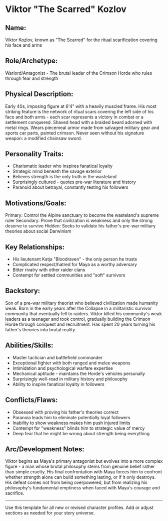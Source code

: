 # Viktor "The Scarred" Kozlov

## Name:
Viktor Kozlov, known as "The Scarred" for the ritual scarification covering his face and arms

## Role/Archetype:
Warlord/Antagonist - The brutal leader of the Crimson Horde who rules through fear and strength

## Physical Description:
Early 40s, imposing figure at 6'4" with a heavily muscled frame. His most striking feature is the network of ritual scars covering the left side of his face and both arms - each scar represents a victory in combat or a settlement conquered. Shaved head with a braided beard adorned with metal rings. Wears piecemeal armor made from salvaged military gear and sports car parts, painted crimson. Never seen without his signature weapon: a modified chainsaw sword.

## Personality Traits:
- Charismatic leader who inspires fanatical loyalty
- Strategic mind beneath the savage exterior
- Believes strength is the only truth in the wasteland
- Surprisingly cultured - quotes pre-war literature and history
- Paranoid about betrayal, constantly testing his followers

## Motivations/Goals:
Primary: Control the Alpine sanctuary to become the wasteland's supreme ruler
Secondary: Prove that civilization is weakness and only the strong deserve to survive
Hidden: Seeks to validate his father's pre-war military theories about social Darwinism

## Key Relationships:
- His lieutenant Katja "Bloodraven" - the only person he trusts
- Complicated respect/hatred for Maya as a worthy adversary
- Bitter rivalry with other raider clans
- Contempt for settled communities and "soft" survivors

## Backstory:
Son of a pre-war military theorist who believed civilization made humanity weak. Born in the early years after the Collapse in a militaristic survivor community that eventually fell to raiders. Viktor killed his community's weak leaders as a teenager and took control, gradually building the Crimson Horde through conquest and recruitment. Has spent 20 years turning his father's theories into brutal reality.

## Abilities/Skills:
- Master tactician and battlefield commander
- Exceptional fighter with both ranged and melee weapons
- Intimidation and psychological warfare expertise
- Mechanical aptitude - maintains the Horde's vehicles personally
- Surprisingly well-read in military history and philosophy
- Ability to inspire fanatical loyalty in followers

## Conflicts/Flaws:
- Obsessed with proving his father's theories correct
- Paranoia leads him to eliminate potentially loyal followers
- Inability to show weakness makes him push injured limits
- Contempt for "weakness" blinds him to strategic value of mercy
- Deep fear that he might be wrong about strength being everything

## Arc/Development Notes:
Viktor begins as Maya's primary antagonist but evolves into a more complex figure - a man whose brutal philosophy stems from genuine belief rather than simple cruelty. His final confrontation with Maya forces him to confront whether strength alone can build something lasting, or if it only destroys. His defeat comes not from being overpowered, but from realizing his philosophy's fundamental emptiness when faced with Maya's courage and sacrifice.

---
Use this template for all new or revised character profiles. Add or adjust sections as needed for your story universe.
